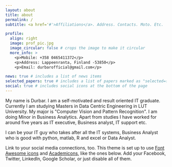 ```yaml
---
layout: about
title: about
permalink: /
subtitle: <a href='#'>Affiliations</a>. Address. Contacts. Moto. Etc.

profile:
  align: right
  image: prof_pic.jpg
  image_circular: false # crops the image to make it circular
  more_info: >
    <p>Mobile: +358 0465411372</p>
    <p>Address: Lappeenranta, Finland -53850</p>
    <p>Email: durbarofficial@gmail.com</p>

news: true # includes a list of news items
selected_papers: true # includes a list of papers marked as "selected={true}"
social: true # includes social icons at the bottom of the page
---
```


My name is Durbar. I am a self-motivated and result oriented IT graduate. Currently I am studying Masters in Data Centric Engineering in LUT University. My major is "Computer Vision and Pattern Recognition". I am doing Minor in Business Analytics. Apart from studies I have worked for around five years as IT executive, Business analyst, IT support etc.

I can be your IT guy who takes after all the IT systems, Business Analyst who is good with python, matlab, R and excel or Data Analyst.

Link to your social media connections, too. This theme is set up to use [Font Awesome icons](https://fontawesome.com/) and [Academicons](https://jpswalsh.github.io/academicons/), like the ones below. Add your Facebook, Twitter, LinkedIn, Google Scholar, or just disable all of them.
